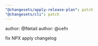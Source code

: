 ```yaml
---
"@changesets/apply-release-plan": patch
"@changesets/cli": patch
---
```


author: @Netail
author: @cefn

fix NPX apply changelog
